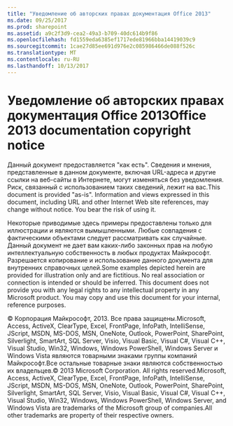 ```yaml
---
title: "Уведомление об авторских правах документация Office 2013"
ms.date: 09/25/2017
ms.prod: sharepoint
ms.assetid: a9c2f3d9-cea2-49a3-b709-40dc614b9f86
ms.openlocfilehash: fd1559eda6385ef1717ede81966bba14419039c9
ms.sourcegitcommit: 1cae27d85ee691d976e2c085986466de088f526c
ms.translationtype: MT
ms.contentlocale: ru-RU
ms.lasthandoff: 10/13/2017
---
```

# <a name="office-2013-documentation-copyright-notice"></a><span data-ttu-id="32d9f-102">Уведомление об авторских правах документация Office 2013</span><span class="sxs-lookup"><span data-stu-id="32d9f-102">Office 2013 documentation copyright notice</span></span>

<span data-ttu-id="32d9f-p101">Данный документ предоставляется "как есть". Сведения и мнения, представленные в данном документе, включая URL-адреса и другие ссылки на веб-сайты в Интернете, могут изменяться без уведомления. Риск, связанный с использованием таких сведений, лежит на вас.</span><span class="sxs-lookup"><span data-stu-id="32d9f-p101">This document is provided "as-is". Information and views expressed in this document, including URL and other Internet Web site references, may change without notice. You bear the risk of using it.</span></span> 
  
    
    

<span data-ttu-id="32d9f-p102">Некоторые приводимые здесь примеры предоставлены только для иллюстрации и являются вымышленными. Любые совпадения с фактическими объектами следует рассматривать как случайные. Данный документ не дает вам каких-либо законных прав на любую интеллектуальную собственность в любых продуктах Майкрософт. Разрешается копирование и использование данного документа для внутренних справочных целей.</span><span class="sxs-lookup"><span data-stu-id="32d9f-p102">Some examples depicted herein are provided for illustration only and are fictitious. No real association or connection is intended or should be inferred. This document does not provide you with any legal rights to any intellectual property in any Microsoft product. You may copy and use this document for your internal, reference purposes.</span></span> 
  
    
    

<span data-ttu-id="32d9f-p103">© Корпорация Майкрософт, 2013. Все права защищены.Microsoft, Access, ActiveX, ClearType, Excel, FrontPage, InfoPath, IntelliSense, JScript, MSDN, MS-DOS, MSN, OneNote, Outlook, PowerPoint, SharePoint, Silverlight, SmartArt, SQL Server, Visio, Visual Basic, Visual C#, Visual C++, Visual Studio, Win32, Windows, Windows PowerShell, Windows Server и Windows Vista являются товарными знаками группы компаний Майкрософт.Все остальные товарные знаки являются собственностью их владельцев.</span><span class="sxs-lookup"><span data-stu-id="32d9f-p103">© 2013 Microsoft Corporation. All rights reserved.Microsoft, Access, ActiveX, ClearType, Excel, FrontPage, InfoPath, IntelliSense, JScript, MSDN, MS-DOS, MSN, OneNote, Outlook, PowerPoint, SharePoint, Silverlight, SmartArt, SQL Server, Visio, Visual Basic, Visual C#, Visual C++, Visual Studio, Win32, Windows, Windows PowerShell, Windows Server, and Windows Vista are trademarks of the Microsoft group of companies.All other trademarks are property of their respective owners.</span></span>
